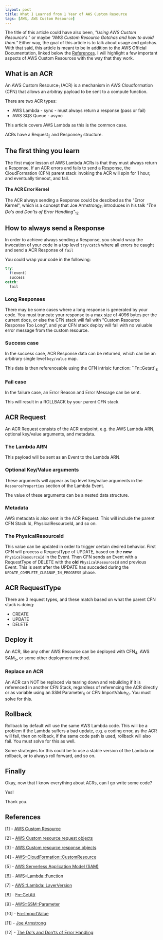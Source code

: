 ```yaml
---
layout: post
title: What I Learned from 1 Year of AWS Custom Resource
tags: [AWS, AWS Custom Resource]
---
```


The title of this article could have also been, *"Using AWS Custom Resource's."* or maybe *"AWS Custom Resource Gotchas and how to avoid them."*   Either way, the goal of this article is to talk about usage and gotchas. With that said, this article is meant to be in addition to the AWS Official Documentation, linked below the [References](#References). I will highlight a few important aspects of AWS Custom Resources with the way that they work.

## What is an ACR

An AWS Custom Resource<sub>1</sub> (ACR) is a mechanism in AWS Cloudformation (CFN) that allows an arbitray payload to be sent to a compute function.  

There are two ACR types:

- AWS Lambda - sync - must always return a response (pass or fail)
- AWS SQS Queue - async

This article covers AWS Lambda as this is the common case.

ACRs have a Request<sub>2</sub> and Response<sub>3</sub> structure.

## The first thing you learn

The first major lesson of AWS Lambda ACRs is that they must always return a Response. If an ACR errors and fails to send a Response, the CloudFormation (CFN) parent stack invoking the ACR will spin for 1 hour, and eventually timeout, and fail.

#### The ACR Error Kernel

The ACR always sending a Response could be descibed as the "Error Kernel", which is a concept that  Joe Armstrong<sub>11</sub> introduces in his talk *"The Do's and Don'ts of Error Handling"*<sub>12</sub>

## How to always send a Response

In order to achieve always sending a Response, you should wrap the invocation of your code in a top level `try/catch` where all errors be caught and send a ACR Response of `fail`

You could wrap your code in the following:

```java
try:
  f(event)
  success
catch:
  fail
```

### Long Responses

There may be some cases where a long response is generated by your code. You must truncate your response to a max size of 4096 bytes per the current docs, or else the CFN stack will fail with "Custom Resource Response Too Long", and your CFN stack deploy will fail with no valuable error message from the custom resource.

### Success case

In the success case, ACR Response data can be returned, which can be an arbitrary single level `key/value` map.

This data is then referenceable using the CFN intrisic function: ``Fn::Getatt`<sub>8</sub>

### Fail case

In the failure case, an Error Reason and Error Message can be sent.

This will result in a ROLLBACK by your parent CFN stack.

## ACR Request 

An ACR Request consists of the ACR endpoint, e.g. the AWS Lambda ARN, optional key/value arguments, and metadata.

### The Lambda ARN

This payload will be sent as an Event to the Lambda ARN.

### Optional Key/Value arguments

These arguments will appear as top level key/value arguments in the `ResourceProperties` section of the Lambda Event.

The value of these arguments can be a nested data structure.

### Metadata

AWS metadata is also sent in the ACR Request. This will include the parent CFN Stack Id, PhysicalResourceId, and so on.

### The PhysicalResourceId

This value can be updated in order to trigger certain desired behavior.  First CFN will process a RequestType of UPDATE, based on the **new** `PhysicalResourceId` in the Event. Then CFN sends an Event with a RequestType of DELETE with the **old** `PhysicalResourceId` and previous Event. This is sent after the UPDATE has succeded during the `UPDATE_COMPLETE_CLEANUP_IN_PROGRESS` phase.

## ACR RequestType

There are 3 request types, and these match based on what the parent CFN stack is doing:

- CREATE
- UPDATE
- DELETE

## Deploy it

An ACR, like any other AWS Resource can be deployed with CFN<sub>4</sub>, AWS SAM<sub>5</sub>, or some other deployment method.

### Replace an ACR

An ACR can NOT be replaced via tearing down and rebuilding if it is referenced in another CFN Stack, regardless of referencing the ACR directly or as  variable using an SSM Parameter<sub>9</sub> or CFN ImportValue<sub>10</sub>. You must solve for this.

## Rollback

Rollback by default will use the same AWS Lambda code. This will be a problem if the Lambda suffers a bad update, e.g. a coding error, as the ACR will fail, then on rollback, if the same code path is used, rollback will also fail. You must solve for this as well.

Some strategies for this could be to use a stable version of the Lambda on rollback, or to always roll forward, and so on.

## Finally

Okay, now that I know everything about ACRs, can I go write some code?

Yes!

Thank you.


## References

[1] - [AWS Custom Resource](https://docs.aws.amazon.com/AWSCloudFormation/latest/UserGuide/template-custom-resources.html)

[2] - [AWS Custom resource request objects](https://docs.aws.amazon.com/AWSCloudFormation/latest/UserGuide/crpg-ref-requests.html)

[3] - [AWS Custom resource response objects](https://docs.aws.amazon.com/AWSCloudFormation/latest/UserGuide/crpg-ref-responses.html)

[4]  - [AWS::CloudFormation::CustomResource](https://docs.aws.amazon.com/AWSCloudFormation/latest/UserGuide/aws-resource-cfn-customresource.html)

[5] - [AWS Serverless Application Model (SAM)](https://docs.aws.amazon.com/serverless-application-model/latest/developerguide/serverless-getting-started.html)

[6] - [AWS::Lambda::Function](https://docs.aws.amazon.com/AWSCloudFormation/latest/UserGuide/aws-resource-lambda-function.html)

[7] - [AWS::Lambda::LayerVersion](https://docs.aws.amazon.com/AWSCloudFormation/latest/UserGuide/aws-resource-lambda-layerversion.html)

[8] - [Fn::GetAtt](https://docs.aws.amazon.com/AWSCloudFormation/latest/UserGuide/intrinsic-function-reference-getatt.html)

[9] - [AWS::SSM::Parameter](https://docs.aws.amazon.com/AWSCloudFormation/latest/UserGuide/aws-resource-ssm-parameter.html)

[10] - [Fn::ImportValue](https://docs.aws.amazon.com/AWSCloudFormation/latest/UserGuide/intrinsic-function-reference-importvalue.html)

[11] - [Joe Armstrong](https://en.wikipedia.org/wiki/Joe_Armstrong_(programmer))

[12] - [The Do's and Don'ts of Error Handling](https://youtu.be/TTM_b7EJg5E)
